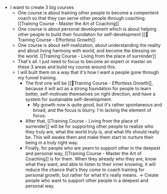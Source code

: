 - I wamt to create 3 big courses
    - One course is about training other people to become a compentent coach so that they can serve other people through coaching. [[Training Course - Master the Art of Coaching]]
    - One course is about personal development which is about helping other people to build their foundation for self-development [[🌱Training Course - Effortless Growth]]
    - One course is about self-realization, about understanding the reality and about living harmony with world, and become the blessing on the world. [[Training Course - Living from the place of surrender]]
    - That's all. I just need to focus to become an expert or master on these 3 areas and build my course around this.
    - I will built them on a way that it's how I want a people gone through my funnel training. 
        - The first one will be [[🌱Training Course - Effortless Growth]], because it will act as a strong foundation for people to learn better, self-motivate themselves on right direction, and have a system for sustainable self-development.
            - My growth now is quite good, but it's rather spontaneous and broad, and the focus is blurry. I'm lacking the element of focus.
        - After that, [[Training Course - Living from the place of surrender]] will be for supporting other people to realize who they truly are, what the world truly is, and what life should really be. This will awake them and make them start to nurture their being in a truly right way.
        - Finally, for people who are yearn to support other in the deepest and personal way, [[Training Course - Master the Art of Coaching]] is for them. When they already who they are, know what they want, and able to listen to their inner knowing, it will reduce the chance that's they come to coach training for personal growth, but rather for what it's really means. -> Create people who want to support other people in a deepest and personal way. 
